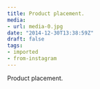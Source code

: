 ```yaml
---
title: Product placement.
media:
- url: media-0.jpg
date: "2014-12-30T13:38:59Z"
draft: false
tags:
- imported
- from-instagram
---
```

Product placement.
